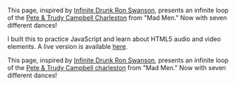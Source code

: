This page, inspired by [Infinite Drunk Ron Swanson](http://drunkronswanson.com/), presents an infinite loop of the [Pete & Trudy Campbell Charleston](http://www.youtube.com/watch?v=E7NLF6eNXNc) from "Mad Men." Now with seven different dances!

I built this to practice JavaScript and learn about HTML5 audio and video elements. A live version is available [here](http://ecmendenhall.github.com/Infinite-Charleston/).

This page, inspired by [Infinite Drunk Ron Swanson](http://drunkronswanson.com/), presents an infinite loop of the [Pete & Trudy Campbell charleston](http://www.youtube.com/watch?v=E7NLF6eNXNc) from "Mad Men." Now with seven different dances!
